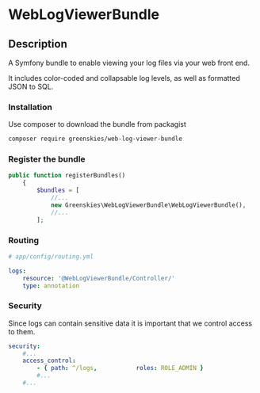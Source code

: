 # WebLogViewerBundle

## Description
A Symfony bundle to enable viewing your log files via your web front end.

It includes color-coded and collapsable log levels, as well as formatted JSON to SQL.

### Installation

Use composer to download the bundle from packagist

```bash
composer require greenskies/web-log-viewer-bundle
```

### Register the bundle

```php
public function registerBundles()
    {
        $bundles = [
            //... 
            new Greenskies\WebLogViewerBundle\WebLogViewerBundle(),
            //...
        ];
```

### Routing

```yml
# app/config/routing.yml

logs:
    resource: '@WebLogViewerBundle/Controller/'
    type: annotation
```

### Security

Since logs can contain sensitive data it is important that we control access to them.


```yml
security:
    #...
    access_control:
        - { path: ^/logs,           roles: ROLE_ADMIN }
        #...
    #...
```
